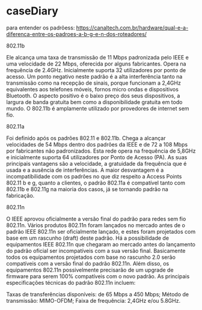 # caseDiary

para entender os padrõess:
https://canaltech.com.br/hardware/qual-e-a-diferenca-entre-os-padroes-a-b-g-e-n-dos-roteadores/


802.11b

Ele alcança uma taxa de transmissão de 11 Mbps padronizada pelo IEEE e uma velocidade de 22 Mbps, oferecida por alguns fabricantes. Opera na frequência de 2.4GHz. Inicialmente suporta 32 utilizadores por ponto de acesso. Um ponto negativo neste padrão é a alta interferência tanto na transmissão como na recepção de sinais, porque funcionam a 2,4GHz equivalentes aos telefones móveis, fornos micro ondas e dispositivos Bluetooth. O aspecto positivo é o baixo preço dos seus dispositivos, a largura de banda gratuita bem como a disponibilidade gratuita em todo mundo. O 802.11b é amplamente utilizado por provedores de internet sem fio.

802.11a

Foi definido após os padrões 802.11 e 802.11b. Chega a alcançar velocidades de 54 Mbps dentro dos padrões da IEEE e de 72 a 108 Mbps por fabricantes não padronizados. Esta rede opera na frequência de 5,8GHz e inicialmente suporta 64 utilizadores por Ponto de Acesso (PA). As suas principais vantagens são a velocidade, a gratuidade da frequência que é usada e a ausência de interferências. A maior desvantagem é a incompatibilidade com os padrões no que diz respeito a Access Points 802.11 b e g, quanto a clientes, o padrão 802.11a é compatível tanto com 802.11b e 802.11g na maioria dos casos, já se tornando padrão na fabricação.

802.11n

O IEEE aprovou oficialmente a versão final do padrão para redes sem fio 802.11n. Vários produtos 802.11n foram lançados no mercado antes de o padrão IEEE 802.11n ser oficialmente lançado, e estes foram projetados com base em um rascunho (draft) deste padrão. Há a possibilidade de equipamentos IEEE 802.11n que chegaram ao mercado antes do lançamento do padrão oficial ser incompatíveis com a sua versão final. Basicamente todos os equipamentos projetados com base no rascunho 2.0 serão compatíveis com a versão final do padrão 802.11n. Além disso, os equipamentos 802.11n possivelmente precisarão de um upgrade de firmware para serem 100% compatíveis com o novo padrão. As principais especificações técnicas do padrão 802.11n incluem:

  Taxas de transferências disponíveis: de 65 Mbps a 450 Mbps;
  Método de transmissão: MIMO-OFDM;
  Faixa de frequência: 2,4GHz e/ou 5.8GHz.
  
